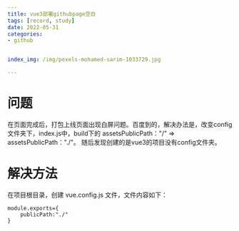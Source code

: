 ```yaml
---
title: vue3部署githubpage空白
tags: [record, study]
date: 2022-05-31
categories: 
- github


index_img: /img/pexels-mohamed-sarim-1033729.jpg

---
```


# 问题
在页面完成后，打包上线页面出现白屏问题。百度到的，解决办法是，改变config文件夹下，index.js中，build下的 assetsPublicPath："/" => assetsPublicPath："./"。
随后发现创建的是vue3的项目没有config文件夹。
# 解决方法
在项目根目录，创建 vue.config.js 文件，文件内容如下：
```
module.exports={
    publicPath:"./"
}
```
